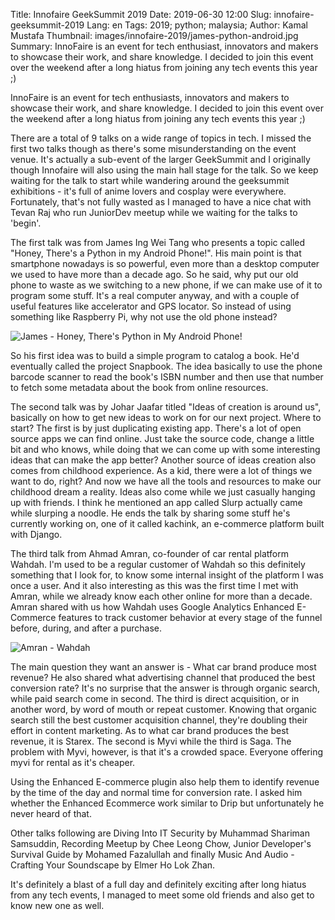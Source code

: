 Title: Innofaire GeekSummit 2019
Date: 2019-06-30 12:00
Slug: innofaire-geeksummit-2019
Lang: en
Tags: 2019; python; malaysia;
Author: Kamal Mustafa
Thumbnail: images/innofaire-2019/james-python-android.jpg
Summary: InnoFaire is an event for tech enthusiast, innovators and makers to showcase their work, and share knowledge. I decided to join this event over the weekend after a long hiatus from joining any tech events this year ;)

InnoFaire is an event for tech enthusiasts, innovators and makers to showcase their work, and share knowledge. I decided to join this event over the weekend after a long hiatus from joining any tech events this year ;)

There are a total of 9 talks on a wide range of topics in tech. I missed the first two talks though as there's some misunderstanding on the event venue. It's actually a sub-event of the larger GeekSummit and I originally though Innofaire will also using the main hall stage for the talk. So we keep waiting for the talk to start while wandering around the geeksummit exhibitions - it's full of anime lovers and cosplay were everywhere. Fortunately, that's not fully wasted as I managed to have a nice chat with Tevan Raj who run JuniorDev meetup while we waiting for the talks to 'begin'.

The first talk was from James Ing Wei Tang who presents a topic called "Honey, There's a Python in my Android Phone!". His main point is that smartphone nowadays is so powerful, even more than a desktop computer we used to have more than a decade ago. So he said, why put our old phone to waste as we switching to a new phone, if we can make use of it to program some stuff. It's a real computer anyway, and with a couple of useful features like accelerator and GPS locator. So instead of using something like Raspberry Pi, why not use the old phone instead?

![James - Honey, There's Python in My Android Phone!]({filename}/images/innofaire-2019/james-python-android.jpg)

So his first idea was to build a simple program to catalog a book. He'd eventually called the project Snapbook. The idea basically to use the phone barcode scanner to read the book's ISBN number and then use that number to fetch some metadata about the book from online resources.

The second talk was by Johar Jaafar titled "Ideas of creation is around us", basically on how to get new ideas to work on for our next project. Where to start? The first is by just duplicating existing app. There's a lot of open source apps we can find online. Just take the source code, change a little bit and who knows, while doing that we can come up with some interesting ideas that can make the app better? Another source of ideas creation also comes from childhood experience. As a kid, there were a lot of things we want to do, right? And now we have all the tools and resources to make our childhood dream a reality. Ideas also come while we just casually hanging up with friends. I think he mentioned an app called Slurp actually came while slurping a noodle. He ends the talk by sharing some stuff he's currently working on, one of it called kachink, an e-commerce platform built with Django.

The third talk from Ahmad Amran, co-founder of car rental platform Wahdah. I'm used to be a regular customer of Wahdah so this definitely something that I look for, to know some internal insight of the platform I was once a user. And it also interesting as this was the first time I met with Amran, while we already know each other online for more than a decade. Amran shared with us how Wahdah uses Google Analytics Enhanced E-Commerce features to track customer behavior at every stage of the funnel before, during, and after a purchase.

![Amran - Wahdah]({filename}/images/innofaire-2019/amran-wahdah.jpg)

The main question they want an answer is - What car brand produce most revenue? He also shared what advertising channel that produced the best conversion rate? It's no surprise that the answer is through organic search, while paid search come in second. The third is direct acquisition, or in another word, by word of mouth or repeat customer. Knowing that organic search still the best customer acquisition channel, they're doubling their effort in content marketing. As to what car brand produces the best revenue, it is Starex. The second is Myvi while the third is Saga. The problem with Myvi, however, is that it's a crowded space. Everyone offering myvi for rental as it's cheaper.

Using the Enhanced E-commerce plugin also help them to identify revenue by the time of the day and normal time for conversion rate. I asked him whether the Enhanced Ecommerce work similar to Drip but unfortunately he never heard of that.

Other talks following are Diving Into IT Security by Muhammad Shariman Samsuddin, Recording Meetup by Chee Leong Chow, Junior Developer's Survival Guide by Mohamed Fazalullah and finally Music And Audio - Crafting Your Soundscape by Elmer Ho Lok Zhan.

It's definitely a blast of a full day and definitely exciting after long hiatus from any tech events, I managed to meet some old friends and also get to know new one as well.
